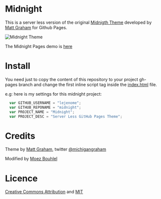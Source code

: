 # Midnight

This is a server less version of the original [Midnigth Theme](https://github.com/mattgraham/midnight)  developed by [Matt
Graham](http://madebygraham.com) for Github Pages.

![Midnight Theme](http://f.cl.ly/items/2G0Q031t2K3h0F2i3V1E/Screen%20Shot%202012-12-25%20at%208.38.55%20AM.png)

The Midnight Pages demo is [here](http://lejenome.github.io/midnigth)

# Install

You need just to copy the content of this repository to your project gh-pages
branch and change the first inline script tag inside the [index.html](index.html) file.

e.g: here is my settings for this midnight project:

```javascript
  var GITHUB_USERNAME = "lejenome";
  var GITHUB_REPONAME = "midnight";
  var PROJECT_NAME = "Midnight";
  var PROJECT_DESC = "Server Less GitHub Pages Theme";
```

# Credits

Theme by [Matt Graham](http://madebygraham.com), twitter [@michigangraham](http://twitter.com/#!/michigangraham)

Modified by [Moez Bouhlel](http://lejenome.github.io)

# Licence

[Creative Commons Attribution](http://creativecommons.org/licenses/by/3.0/) and
[MIT](https://github.com/lejenome/midnight/blob/master/LICENCE)
